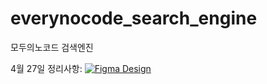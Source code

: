 # everynocode_search_engine
모두의노코드 검색엔진

4월 27일 정리사항:
[![Figma Design](C:\Users\Administrator\Downloads\BubbleProject.png)](https://www.figma.com/file/j0LTHO16epMX4jWug51ZOV/BubbleProject?type=whiteboard&node-id=0%3A1&t=R6j3FnNL0cLVklB5-1)
